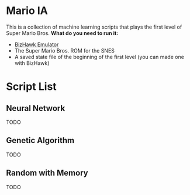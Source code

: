 # Mario IA
This is a collection of machine learning scripts that plays the first level of Super Mario Bros.
**What do you need to run it:**
- [BizHawk Emulator](http://tasvideos.org/BizHawk.html)
- The Super Mario Bros. ROM for the SNES
- A saved state file of the beginning of the first level (you can made one with BizHawk)
# Script List
## Neural Network
TODO
## Genetic Algorithm
TODO
## Random with Memory
TODO